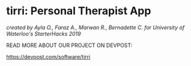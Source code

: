 # tirri: Personal Therapist App

*created by Ayla O., Faraz A., Marwan R., Bernadette C. for University of Waterloo's StarterHacks 2019*

READ MORE ABOUT OUR PROJECT ON DEVPOST:

https://devpost.com/software/tirri
